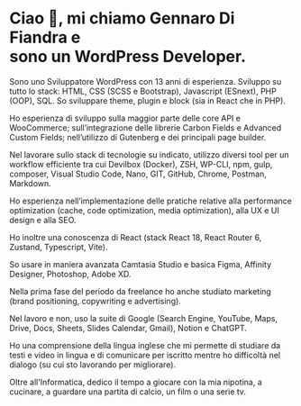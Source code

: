 # Ciao 👋, mi chiamo Gennaro Di Fiandra e <br>sono un WordPress Developer.

Sono uno Sviluppatore WordPress con 13 anni di esperienza. Sviluppo su tutto lo stack: HTML, CSS (SCSS e Bootstrap), Javascript (ESnext), PHP (OOP), SQL. So sviluppare theme, plugin e block (sia in React che in PHP).

Ho esperienza di sviluppo sulla maggior parte delle core API e WooCommerce; sull’integrazione delle librerie Carbon Fields e Advanced Custom Fields; nell’utilizzo di Gutenberg e dei principali page builder.

Nel lavorare sullo stack di tecnologie su indicato, utilizzo diversi tool per un workflow efficiente tra cui Devilbox (Docker), ZSH, WP-CLI, npm, gulp, composer, Visual Studio Code, Nano, GIT, GitHub, Chrome, Postman, Markdown.

Ho esperienza nell’implementazione delle pratiche relative alla performance optimization (cache, code optimization, media optimization), alla UX e UI design e alla SEO.

Ho inoltre una conoscenza di React (stack React 18, React Router 6, Zustand, Typescript, Vite).

So usare in maniera avanzata Camtasia Studio e basica Figma, Affinity Designer, Photoshop, Adobe XD.

Nella prima fase del periodo da freelance ho anche studiato marketing (brand positioning, copywriting e advertising).

Nel lavoro e non, uso la suite di Google (Search Engine, YouTube, Maps, Drive, Docs, Sheets, Slides Calendar, Gmail), Notion e ChatGPT.

Ho una comprensione della lingua inglese che mi permette di studiare da testi e video in lingua e di comunicare per iscritto mentre ho difficoltà nel dialogo (su cui sto lavorando per migliorare).

Oltre all'Informatica, dedico il tempo a giocare con la mia nipotina, a cucinare, a guardare una partita di calcio, un film o una serie tv.
